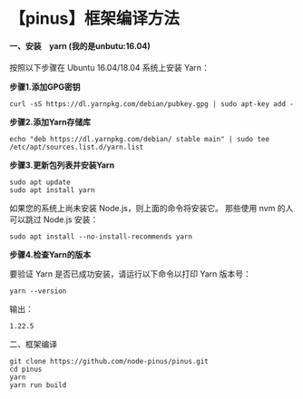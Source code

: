 # 【pinus】框架编译方法

#### 一、安装　yarn \(我的是unbutu:16.04\)

按照以下步骤在 Ubuntu 16.04/18.04 系统上安装 Yarn：

**步骤1.添加GPG密钥**

```text
curl -sS https://dl.yarnpkg.com/debian/pubkey.gpg | sudo apt-key add -
```

**步骤2.添加Yarn存储库**

```text
echo "deb https://dl.yarnpkg.com/debian/ stable main" | sudo tee /etc/apt/sources.list.d/yarn.list
```

**步骤3.更新包列表并安装Yarn**

```text
sudo apt update
sudo apt install yarn
```

如果您的系统上尚未安装 Node.js，则上面的命令将安装它。 那些使用 nvm 的人可以跳过 Node.js 安装：

```text
sudo apt install --no-install-recommends yarn
```

**步骤4.检查Yarn的版本**

要验证 Yarn 是否已成功安装，请运行以下命令以打印 Yarn 版本号：

```text
yarn --version
```

输出：

```text
1.22.5
```

二、框架编译

```text
git clone https://github.com/node-pinus/pinus.git
cd pinus
yarn
yarn run build

```

